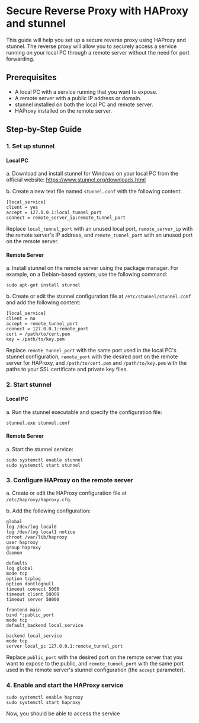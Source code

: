 # Secure Reverse Proxy with HAProxy and stunnel

This guide will help you set up a secure reverse proxy using HAProxy and stunnel. The reverse proxy will allow you to securely access a service running on your local PC through a remote server without the need for port forwarding.

## Prerequisites

- A local PC with a service running that you want to expose.
- A remote server with a public IP address or domain.
- stunnel installed on both the local PC and remote server.
- HAProxy installed on the remote server.

## Step-by-Step Guide

### 1. Set up stunnel

#### Local PC 

a. Download and install stunnel for Windows on your local PC from the official website: https://www.stunnel.org/downloads.html

b. Create a new text file named `stunnel.conf` with the following content:
```
[local_service]
client = yes
accept = 127.0.0.1:local_tunnel_port
connect = remote_server_ip:remote_tunnel_port
```



Replace `local_tunnel_port` with an unused local port, `remote_server_ip` with the remote server's IP address, and `remote_tunnel_port` with an unused port on the remote server.

#### Remote Server

a. Install stunnel on the remote server using the package manager. For example, on a Debian-based system, use the following command:
```
sudo apt-get install stunnel
```



b. Create or edit the stunnel configuration file at `/etc/stunnel/stunnel.conf` and add the following content:
```
[local_service]
client = no
accept = remote_tunnel_port
connect = 127.0.0.1:remote_port
cert = /path/to/cert.pem
key = /path/to/key.pem
```


Replace `remote_tunnel_port` with the same port used in the local PC's stunnel configuration, `remote_port` with the desired port on the remote server for HAProxy, and `/path/to/cert.pem` and `/path/to/key.pem` with the paths to your SSL certificate and private key files.

### 2. Start stunnel

#### Local PC

a. Run the stunnel executable and specify the configuration file:
```
stunnel.exe stunnel.conf
```

#### Remote Server

a. Start the stunnel service:
```
sudo systemctl enable stunnel
sudo systemctl start stunnel
```



### 3. Configure HAProxy on the remote server

a. Create or edit the HAProxy configuration file at `/etc/haproxy/haproxy.cfg`.

b. Add the following configuration:
```
global
log /dev/log local0
log /dev/log local1 notice
chroot /var/lib/haproxy
user haproxy
group haproxy
daemon

defaults
log global
mode tcp
option tcplog
option dontlognull
timeout connect 5000
timeout client 50000
timeout server 50000

frontend main
bind *:public_port
mode tcp
default_backend local_service

backend local_service
mode tcp
server local_pc 127.0.0.1:remote_tunnel_port
```


Replace `public_port` with the desired port on the remote server that you want to expose to the public, and `remote_tunnel_port` with the same port used in the remote server's stunnel configuration (the `accept` parameter).

### 4. Enable and start the HAProxy service
```
sudo systemctl enable haproxy
sudo systemctl start haproxy
```


Now, you should be able to access the service
